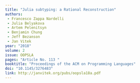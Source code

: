 ```yaml
---
title: "Julia subtyping: a Rational Reconstruction"
authors:
 - Francesco Zappa Nardelli
 - Julia Belyakova
 - Artem Pelenitsyn
 - Benjamin Chung
 - Jeff Bezanson
 - Jan Vitek
year: "2018"
volume: 2
issue: OOPSLA
pages: "Article No. 113 "
booktitle: "Proceedings of the ACM on Programming Languages"
doi: "10.1145/3276483"
link: http://janvitek.org/pubs/oopsla18a.pdf
---
```

